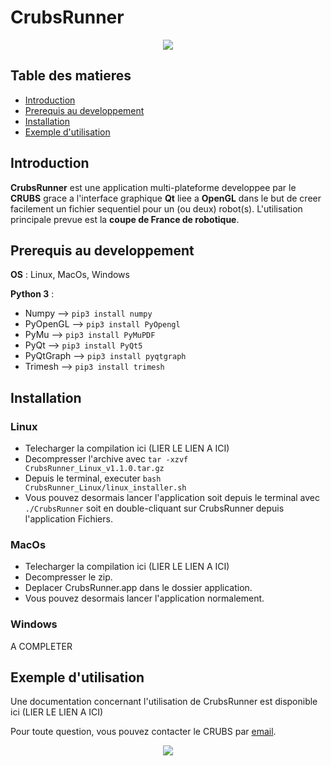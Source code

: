 # CrubsRunner

[comment]: <> (Le lien de l'image a ete depose dans issue -> new issue -> drop dans la zone de texte puis copier coller)

<p align="center">
<img src="https://user-images.githubusercontent.com/77966063/185448317-e2e98e91-3b35-4278-b4d7-26357242792e.png">
</p>

## Table des matieres

* [Introduction](#Introduction)
* [Prerequis au developpement](#Prerequis)
* [Installation](#Installation)
* [Exemple d'utilisation](#Exemple)

<span id="Introduction"><span>
## Introduction

**CrubsRunner** est une application multi-plateforme developpee par le **CRUBS** 
grace a l'interface graphique **Qt** liee a **OpenGL** dans le but de creer facilement un fichier sequentiel
pour un (ou deux) robot(s).
L'utilisation principale prevue est la **coupe de France de robotique**.

<span id="Prerequis"><span>
## Prerequis au developpement

**OS** : Linux, MacOs, Windows

**Python 3** :

* Numpy --> `pip3 install numpy`
* PyOpenGL --> `pip3 install PyOpengl`
* PyMu --> `pip3 install PyMuPDF`
* PyQt --> `pip3 install PyQt5`
* PyQtGraph --> `pip3 install pyqtgraph`
* Trimesh --> `pip3 install trimesh`

<span id="Installation"><span>
## Installation

### Linux
* Telecharger la compilation ici (LIER LE LIEN A ICI)
* Decompresser l'archive avec `tar -xzvf CrubsRunner_Linux_v1.1.0.tar.gz`
* Depuis le terminal, executer `bash CrubsRunner_Linux/linux_installer.sh`
* Vous pouvez desormais lancer l'application soit depuis le terminal avec `./CrubsRunner` 
soit en double-cliquant sur CrubsRunner depuis l'application Fichiers.

### MacOs
* Telecharger la compilation ici (LIER LE LIEN A ICI)
* Decompresser le zip.
* Deplacer CrubsRunner.app dans le dossier application.
* Vous pouvez desormais lancer l'application normalement.

### Windows

A COMPLETER

<span id="Exemple"><span>
## Exemple d'utilisation

Une documentation concernant l'utilisation de CrubsRunner est disponible ici (LIER LE LIEN A ICI)

Pour toute question, vous pouvez contacter le CRUBS par [email](mailto:club.robotique.ubs@gmail.com).

<p align="center">
<img src="https://user-images.githubusercontent.com/77966063/185453250-659324dc-f10a-42a1-8c63-552ee739ef6b.jpg">
</p>